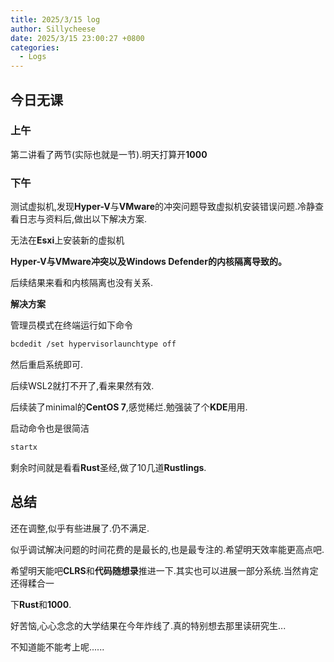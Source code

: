 ```yaml
---
title: 2025/3/15 log
author: Sillycheese
date: 2025/3/15 23:00:27 +0800
categories:
  - Logs
---
```


## 今日无课


### 上午

第二讲看了两节(实际也就是一节).明天打算开**1000**

### 下午

测试虚拟机,发现**Hyper-V**与**VMware**的冲突问题导致虚拟机安装错误问题.冷静查看日志与资料后,做出以下解决方案.

无法在**Esxi**上安装新的虚拟机

**Hyper-V与VMware冲突以及Windows Defender的内核隔离导致的。**

后续结果来看和内核隔离也没有关系.

**解决方案**

管理员模式在终端运行如下命令

```bash
bcdedit /set hypervisorlaunchtype off
```

然后重启系统即可.

后续WSL2就打不开了,看来果然有效.

后续装了minimal的**CentOS 7**,感觉稀烂.勉强装了个**KDE**用用.

启动命令也是很简洁

```bash
startx
```

剩余时间就是看看**Rust**圣经,做了10几道**Rustlings**.

## 总结

还在调整,似乎有些进展了.仍不满足.

似乎调试解决问题的时间花费的是最长的,也是最专注的.希望明天效率能更高点吧.

希望明天能吧**CLRS**和**代码随想录**推进一下.其实也可以进展一部分系统.当然肯定还得糅合一

下**Rust**和**1000**.

好苦恼,心心念念的大学结果在今年炸线了.真的特别想去那里读研究生...

不知道能不能考上呢......